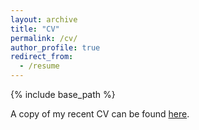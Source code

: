 ```yaml
---
layout: archive
title: "CV"
permalink: /cv/
author_profile: true
redirect_from:
  - /resume
---
```


{% include base_path %}

A copy of my recent CV can be found [here](/files/Bhandari_CV_09202025.pdf).

